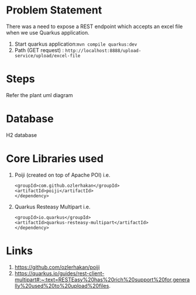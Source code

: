 # Problem Statement
There was a need to expose a REST endpoint which accepts an excel file when we use Quarkus application.

1. Start quarkus application:```mvn compile quarkus:dev```
2. Path (GET request) : ```http://localhost:8888/upload-service/upload/excel-file```

# Steps
Refer the plant uml diagram

# Database
H2 database

# Core Libraries used
1. Poiji (created on top of Apache POI) i.e.
   
   ```<dependency>
   <groupId>com.github.ozlerhakan</groupId>
   <artifactId>poiji</artifactId>
   </dependency>
2. Quarkus Resteasy Multipart i.e.
   
   ```<dependency>
   <groupId>io.quarkus</groupId>
   <artifactId>quarkus-resteasy-multipart</artifactId>
   </dependency>
   
# Links
1. https://github.com/ozlerhakan/poiji
2. https://quarkus.io/guides/rest-client-multipart#:~:text=RESTEasy%20has%20rich%20support%20for,generally%20used%20to%20upload%20files.

